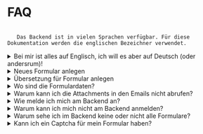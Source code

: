 # FAQ

```{include} snippets/wiphint.md
```

```{admonition} Mehrsprachigkeit
   Das Backend ist in vielen Sprachen verfügbar. Für diese Dokumentation werden die englischen Bezeichner verwendet.
```

<details>
<summary>Bei mir ist alles auf Englisch, ich will es aber auf Deutsch (oder andersrum)!</summary>

Die Backendsprache wird automatisch durch die Browser-Präferenz festgelegt.
Soll trotdem eine andere Sprache im Backend gewünscht sein, kann diese in den
Account-Einstellungen festegelgt werden (unten links "Username" → "Account")

</details>

<details>
<summary>Neues Formular anlegen</summary>

Über das "Seiten"/"Pages"-Menü in den gewünschten Bereich/Container navigieren
und via "Unterseite hinzufügen"/"Add child page" eine neue Seite hinzufügen und
auf der neuen Seite dann "Form Fields". Im Anschluss kann die Seite publiziert
werden (Button "Publish" unten auf der Seite).

</details>

<details>
<summary>Übersetzung für Formular anlegen</summary>

Für eine existierende Seite kann eine Übersetzung angelegt werden: Via
"Translate" im Seiten-Actions-Menü. Hierbei wird im entsprechenden Seitenbaum
der anderen Sprache eine Kopie dieser Seite mit den ursprünglichen Inhalten
angelegt. Diese Inhalte auf der neuen Seite sind dann manuell zu übersetzen. 

</details>

<details>
<summary>Wo sind die Formulardaten?</summary>

Formulardaten werden standardmäßig im System gespeichert. Über den
Navigationspunkt "Forms" können die submissions der einzelnen Formulare
eingesehen werden und auch exportiert werden. 

Weiter bietet jedes Formular eine Einstellung, dass submissions an eine
definierte Email-Adresse ("To adress") versendet werden. Diese - und weitere zugehörige
Einstellungen wie z.B. "Subject" - sind auf der Formularseite am Ende zu finden.

</details>


<details>
<summary>Warum kann ich die Attachments in den Emails nicht abrufen?</summary>

Der Abruf von hochgeladenen Dateien (Dokumente oder Bilder) ist nur über einen
authentifizierten Request möglich. Die Authentifizierung erfolgt entweder über
einen freigegebenen IP-Bereich/-Adresse oder über einen Login im Backend. 

</details>

<details>
<summary>Wie melde ich mich am Backend an?</summary>

Eine beliebige Seite unterhalb von "/admin/" aufrufen und die Login-Seite fragt
die Credentials ab. 

</details>

<details>
<summary>Warum kann ich mich nicht am Backend anmelden?</summary>

Aktuell muss eine bestimmte Gruppenmitgliedschaft (`form-editors`) erfüllt
sein, damit ein Login möglich ist. 

</details>

<details>
<summary>Warum sehe ich im Backend keine oder nicht alle Formulare?</summary>

Die Seiten und Funktionen im Backend sind über Permissions eingeschränkt. Diese
Permissions hängen an der Gruppenmitgliedschaft von Usern. 

Jeder User "sieht" z.B. nur die Seiten/Formulare, für die sie oder er
berechtigt ist. 

Weiter sind die Formulare über "Container-Seiten" zusammengefasst, damit über
diese "Container-Seiten" Berechtigungen zugewiesen werden können.

</details>

<details>
<summary>Kann ich ein Captcha für mein Formular haben?</summary>

Ja. Auf der Backendseite eines Formulars in den Reiter "Settings" wechseln und
"Use captcha" aktivieren und die Seite publizieren.

</details>
